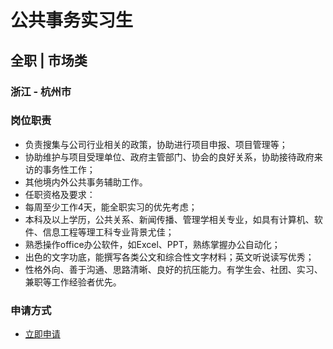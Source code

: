 
# 公共事务实习生
## 全职  |  市场类
### 浙江 - 杭州市

### 岗位职责
- 负责搜集与公司行业相关的政策，协助进行项目申报、项目管理等；
- 协助维护与项目受理单位、政府主管部门、协会的良好关系，协助接待政府来访的事务性工作；
- 其他境内外公共事务辅助工作。
- 任职资格及要求：
- 每周至少工作4天，能全职实习的优先考虑；
- 本科及以上学历，公共关系、新闻传播、管理学相关专业，如具有计算机、软件、信息工程等理工科专业背景尤佳；
- 熟悉操作office办公软件，如Excel、PPT，熟练掌握办公自动化；
- 出色的文字功底，能撰写各类公文和综合性文字材料；英文听说读写优秀；
- 性格外向、善于沟通、思路清晰、良好的抗压能力。有学生会、社团、实习、兼职等工作经验者优先。
### 申请方式
- <a href="mailto:hr@tuya.com?subject=求职简历-公共事务实习生-来自GitHub">立即申请</a>